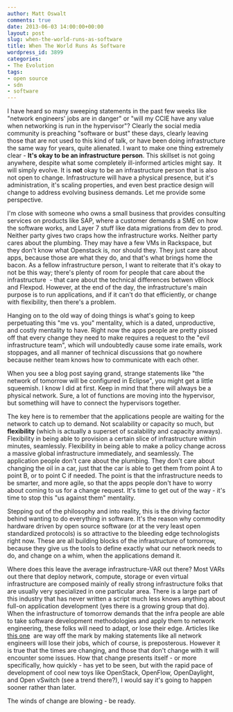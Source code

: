 ```yaml
---
author: Matt Oswalt
comments: true
date: 2013-06-03 14:00:00+00:00
layout: post
slug: when-the-world-runs-as-software
title: When The World Runs As Software
wordpress_id: 3899
categories:
- The Evolution
tags:
- open source
- sdn
- software
---
```


I have heard so many sweeping statements in the past few weeks like "network engineers' jobs are in danger" or "will my CCIE have any value when networking is run in the hypervisor"? Clearly the social media community is preaching "software or bust" these days, clearly leaving those that are not used to this kind of talk, or have been doing infrastructure the same way for years, quite alienated. I want to make one thing extremely clear - **It's okay to be an infrastructure person**. This skillset is not going anywhere, despite what some completely ill-informed articles might say.  It will simply evolve. It is **not** okay to be an infrastructure person that is also not open to change. Infrastructure will have a physical presence, but it's administration, it's scaling properties, and even best practice design will change to address evolving business demands. Let me provide some perspective.

I'm close with someone who owns a small business that provides consulting services on products like SAP, where a customer demands a SME on how the software works, and Layer 7 stuff like data migrations from dev to prod. Neither party gives two craps how the infrastructure works. Neither party cares about the plumbing. They may have a few VMs in Rackspace, but they don't know what Openstack is, nor should they. They just care about apps, because those are what they do, and that's what brings home the bacon. As a fellow infrastructure person, I want to reiterate that it's okay to not be this way; there's plenty of room for people that care about the infrastructure  - that care about the technical differences betwen vBlock and Flexpod. However, at the end of the day, the infrastructure's main purpose is to run applications, and if it can't do that efficiently, or change with flexibility, then there's a problem.

Hanging on to the old way of doing things is what's going to keep perpetuating this "me vs. you" mentality, which is a dated, unproductive, and costly mentality to have. Right now the apps people are pretty pissed off that every change they need to make requires a request to the "evil infrastructure team", which will undoubtedly cause some irate emails, work stoppages, and all manner of technical discussions that go nowhere because neither team knows how to communicate with each other.

When you see a blog post saying grand, strange statements like "the network of tomorrow will be configured in Eclipse", you might get a little squeemish. I know I did at first. Keep in mind that there will always be a physical network. Sure, a lot of functions are moving into the hypervisor, but something will have to connect the hypervisors together.

The key here is to remember that the applications people are waiting for the network to catch up to demand. Not scalability or capacity so much, but **flexibility** (which is actually a superset of scalability and capacity anways). Flexibility in being able to provision a certain slice of infrastructure within minutes, seamlessly. Flexibility in being able to make a policy change across a massive global infrastructure immediately, and seamlessly. The application people don't care about the plumbing. They don't care about changing the oil in a car, just that the car is able to get them from point A to point B, or to point C if needed. The point is that the infrastructure needs to be smarter, and more agile, so that the apps people don't have to worry about coming to us for a change request. It's time to get out of the way - it's time to stop this "us against them" mentality.

Stepping out of the philosophy and into reality, this is the driving factor behind wanting to do everything in software. It's the reason why commodity hardware driven by open source software (or at the very least open standardized protocols) is so attractive to the bleeding edge technologists right now. These are all building blocks of the infrastructure of tomorrow, because they give us the tools to define exactly what our network needs to do, and change on a whim, when the applications demand it.

Where does this leave the average infrastructure-VAR out there? Most VARs out there that deploy network, compute, storage or even virtual infrastructure are composed mainly of really strong infrastructure folks that are usually very specialized in one particular area. There is a large part of this industry that has never written a script much less knows anything about full-on application development (yes there is a growing group that do). When the infrastructure of tomorrow demands that the infra people are able to take software development methodologies and apply them to network engineering, these folks will need to adapt, or lose their edge. Articles like [this one](http://www.theregister.co.uk/2013/05/24/network_configuration_automation/)  are way off the mark by making statements like all network engineers will lose their jobs, which of course, is preposterous. However it is true that the times are changing, and those that don't change with it will encounter some issues. How that change presents itself - or more specifically, how quickly - has yet to be seen, but with the rapid pace of development of cool new toys like OpenStack, OpenFlow, OpenDaylight, and Open vSwitch (see a trend there?), I would say it's going to happen sooner rather than later.

The winds of change are blowing - be ready.
